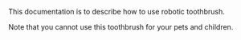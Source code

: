 This documentation is to describe how to use robotic toothbrush.

Note that you cannot use this toothbrush for your pets and children.